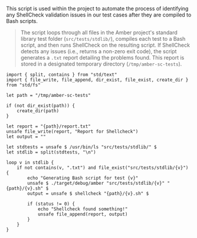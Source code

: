 This script is used within the project to automate the process of identifying any ShellCheck validation issues in our test cases after they are compiled to Bash scripts.

> The script loops through all files in the Amber project's standard library test folder (`src/tests/stdlib/`), compiles each test to a Bash script, and then runs ShellCheck on the resulting script.
> If ShellCheck detects any issues (i.e., returns a non-zero exit code), the script generates a `.txt` report detailing the problems found. This report is stored in a designated temporary directory (`/tmp/amber-sc-tests`).

```ab
import { split, contains } from "std/text"
import { file_write, file_append, dir_exist, file_exist, create_dir } from "std/fs"

let path = "/tmp/amber-sc-tests"

if (not dir_exist(path)) {
    create_dir(path)
}

let report = "{path}/report.txt"
unsafe file_write(report, "Report for Shellcheck")
let output = ""

let stdtests = unsafe $ /usr/bin/ls "src/tests/stdlib/" $
let stdlib = split(stdtests, "\n")

loop v in stdlib {
    if not contains(v, ".txt") and file_exist("src/tests/stdlib/{v}") {
        echo "Generating Bash script for test {v}"
        unsafe $ ./target/debug/amber "src/tests/stdlib/{v}" "{path}/{v}.sh" $
        output = unsafe $ shellcheck "{path}/{v}.sh" $

        if (status != 0) {
            echo "Shellcheck found something!"
            unsafe file_append(report, output)
        }
    }
}
```
